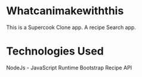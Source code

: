 # Whatcanimakewiththis

This is a Supercook Clone app. A recipe Search app.

# Technologies Used 

NodeJs - JavaScript Runtime
Bootstrap
Recipe API
